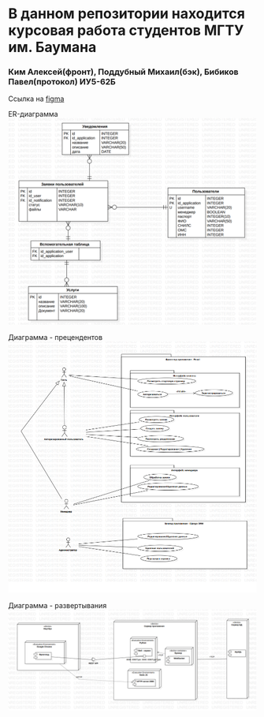 # В данном репозитории находится курсовая работа студентов МГТУ им. Баумана 
### Ким Алексей(фронт), Поддубный Михаил(бэк), Бибиков Павел(протокол) ИУ5-62Б
Ссылка на [figma](https://www.figma.com/file/tGSwM3Kk8hAat1xHsxs8rP/%D0%97%D0%B0%D1%8F%D0%B2%D0%BA%D0%B8-%D0%B3%D0%BE%D1%81%D1%83%D1%81%D0%BB%D1%83%D0%B3%D0%B8?node-id=4%3A2070&t=g3tzC4dZI7nnQiq4-1)

ER-диаграмма
![er](https://github.com/desswell/ST/blob/main/UML/er.png)

Диаграмма - прецендентов
![pr](https://github.com/desswell/ST/blob/main/UML/dp.png)

Диаграмма - развертывания
![deployment](https://github.com/desswell/ST/blob/main/UML/deployment.png)
